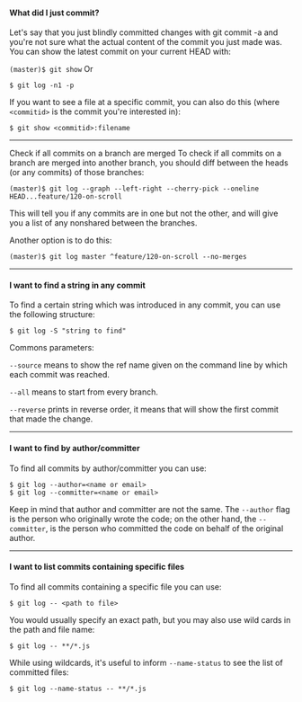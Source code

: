 
<!-- ![xxx](https://raw.githubusercontent.com/ChickenKyiv/awesome-git-article/master/img/PR/CreatePR/branch-dropdown.png) -->


#### What did I just commit?
Let's say that you just blindly committed changes with git commit -a and you're not sure what the actual content of the commit you just made was. You can show the latest commit on your current HEAD with:

`(master)$ git show`
Or

`$ git log -n1 -p`

If you want to see a file at a specific commit, you can also do this (where `<commitid>` is the commit you're interested in):

`$ git show <commitid>:filename`

---

Check if all commits on a branch are merged
To check if all commits on a branch are merged into another branch, you should diff between the heads (or any commits) of those branches:

`(master)$ git log --graph --left-right --cherry-pick --oneline HEAD...feature/120-on-scroll`

This will tell you if any commits are in one but not the other, and will give you a list of any nonshared between the branches.

Another option is to do this:

`(master)$ git log master ^feature/120-on-scroll --no-merges`

---

#### I want to find a string in any commit

To find a certain string which was introduced in any commit, you can use the following structure:

`$ git log -S "string to find"`

Commons parameters:

`--source` means to show the ref name given on the command line by which each commit was reached.

`--all` means to start from every branch.

`--reverse` prints in reverse order, it means that will show the first commit that made the change.

---

#### I want to find by author/committer
To find all commits by author/committer you can use:

```
$ git log --author=<name or email>
$ git log --committer=<name or email>
```

Keep in mind that author and committer are not the same. The `--author` flag is the person who originally wrote the code; on the other hand, the `--committer`, is the person who committed the code on behalf of the original author.

---

#### I want to list commits containing specific files

To find all commits containing a specific file you can use:

`$ git log -- <path to file>`

You would usually specify an exact path, but you may also use wild cards in the path and file name:

`$ git log -- **/*.js`


While using wildcards, it's useful to inform `--name-status` to see the list of committed files:

`$ git log --name-status -- **/*.js`
